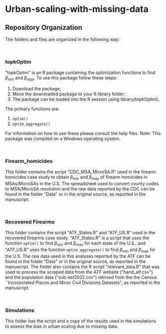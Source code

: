 # Urban-scaling-with-missing-data


## Repository Organization

The folders and files are organized in the following way:

<br>

### topkOptim
"topkOptim" is an R package containing the optimization functions to find $\beta_{min}$ and $\beta_{max}$. To use this package follow these steps:
  1. Download the package;
  2. Move the downloaded package to your R library folder;
  3. The package can be loaded into the R session using library(topkOptim).
  
  The primary functions are:
  1. `optim()`
  2. `optim_aggregate()`
     
For information on how to use these please consult the help files. Note: This package was compiled on a Windows operating system.

<br>

### Firearm_homicides
This folder contains the script "CDC_MSA_MicroSA.R" used in the firearm homicides case study to obtain $\beta_{min}$ and $\beta_{max}$ of firearm homicides in MSAs/MicroSAs in the U.S. 
The spreadsheet used to convert county codes to MSA/MicroSA resolution and the raw data reported by the CDC can be found in the folder "Data" or in the original source, as reported in the manuscript.

<br>

### Recovered Firearms 
This folder contains the script "ATF_States.R" and "ATF_US.R" used in the recovered firearms case study. "ATF_States.R" is a script that uses the function `optim()` to find $\beta_{min}$ and $\beta_{max}$  for each state of the U.S., and "ATF_US.R" uses the function `optim_aggregate()` to find $\beta_{min}$ and $\beta_{max}$  for the U.S.
The raw data used in this analyses reported by the ATF can be found in the folder "Data" or in the original source, as reported in the manuscript. The folder also contains the R script "relevant_data.R" that was used to process the scraped data from the ATF website ("hand_atf.csv") and the population data ("sub-est2022.csv") retrived from the the Census ``Incorporated Places and Minor Civil Divisions Datasets", as reported in the manuscript. 

<br>

### Simulations
This folder has the script and a copy of the results used in the simulations to assess the bias in urban scaling due to missing data.



